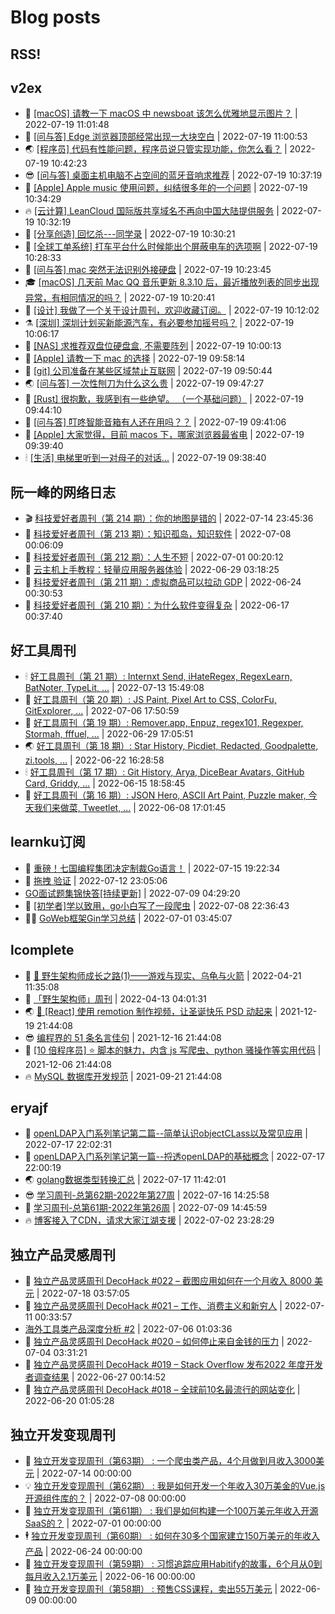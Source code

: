 # Blog posts
## RSS!



## v2ex

<!-- v2ex:START  -->
- 🫶 [[macOS] 请教一下 macOS 中 newsboat 该怎么优雅地显示图片？](https://www.v2ex.com/t/867346#reply0) | 2022-07-19 11:01:48 
- 🧰 [[问与答] Edge 浏览器顶部经常出现一大块空白](https://www.v2ex.com/t/867345#reply0) | 2022-07-19 11:00:53 
- 🌏 [[程序员] 代码有性能问题，程序员说只管实现功能，你怎么看？](https://www.v2ex.com/t/867344#reply7) | 2022-07-19 10:42:23 
- 😎 [[问与答] 桌面主机电脑不占空间的蓝牙音响求推荐](https://www.v2ex.com/t/867343#reply1) | 2022-07-19 10:37:19 
- 💂 [[Apple] Apple music 使用问题，纠结很多年的一个问题](https://www.v2ex.com/t/867342#reply2) | 2022-07-19 10:34:29 
- 🔥 [[云计算] LeanCloud 国际版共享域名不再向中国大陆提供服务](https://www.v2ex.com/t/867341#reply0) | 2022-07-19 10:32:19 
- 🦅 [[分享创造] 回忆杀---同学录](https://www.v2ex.com/t/867340#reply3) | 2022-07-19 10:30:21 
- 🙉 [[全球工单系统] 打车平台什么时候能出个屏蔽电车的选项啊](https://www.v2ex.com/t/867339#reply11) | 2022-07-19 10:28:33 
- 💫 [[问与答] mac 突然无法识别外接硬盘](https://www.v2ex.com/t/867336#reply0) | 2022-07-19 10:23:45 
- 🎓 [[macOS] 几天前 Mac QQ 音乐更新 8.3.10 后，最近播放列表的同步出现异常，有相同情况的吗？](https://www.v2ex.com/t/867335#reply0) | 2022-07-19 10:20:41 
- 🗽 [[设计] 我做了一个关于设计周刊，欢迎收藏订阅。](https://www.v2ex.com/t/867334#reply0) | 2022-07-19 10:12:02 
- ⚗️ [[深圳] 深圳计划买新能源汽车，有必要参加摇号吗？](https://www.v2ex.com/t/867333#reply5) | 2022-07-19 10:06:17 
- 🦍 [[NAS] 求推荐双盘位硬盘盒, 不需要阵列](https://www.v2ex.com/t/867332#reply0) | 2022-07-19 10:00:13 
- 🤩 [[Apple] 请教一下 mac 的选择](https://www.v2ex.com/t/867331#reply2) | 2022-07-19 09:58:14 
- 🙉 [[git] 公司准备在某些区域禁止互联网](https://www.v2ex.com/t/867330#reply3) | 2022-07-19 09:50:44 
- 🌏 [[问与答] 一次性刨刀为什么这么贵](https://www.v2ex.com/t/867329#reply5) | 2022-07-19 09:47:27 
- 🐘 [[Rust] 很抱歉，我感到有一些绝望。 （一个基础问题）](https://www.v2ex.com/t/867328#reply2) | 2022-07-19 09:44:10 
- 🧰 [[问与答] 叮咚智能音箱有人还在用吗？？](https://www.v2ex.com/t/867326#reply2) | 2022-07-19 09:41:06 
- 💃 [[Apple] 大家觉得，目前 macos 下，哪家浏览器最省电](https://www.v2ex.com/t/867325#reply12) | 2022-07-19 09:39:40 
- 🕯 [[生活] 电梯里听到一对母子的对话...](https://www.v2ex.com/t/867324#reply16) | 2022-07-19 09:38:40 <!-- v2ex:END -->

## 阮一峰的网络日志

<!-- ruanyf:START -->
- 🎬 [科技爱好者周刊（第 214 期）：你的地图是错的](http://www.ruanyifeng.com/blog/2022/07/weekly-issue-214.html) | 2022-07-14 23:45:36 
- 💄 [科技爱好者周刊（第 213 期）：知识孤岛，知识软件](http://www.ruanyifeng.com/blog/2022/07/weekly-issue-213.html) | 2022-07-08 00:06:09 
- 🐎 [科技爱好者周刊（第 212 期）：人生不短](http://www.ruanyifeng.com/blog/2022/07/weekly-issue-212.html) | 2022-07-01 00:20:12 
- 🤔 [云主机上手教程：轻量应用服务器体验](http://www.ruanyifeng.com/blog/2022/06/cloud-server-getting-started-tutorial.html) | 2022-06-29 03:18:25 
- 🧠 [科技爱好者周刊（第 211 期）：虚拟商品可以拉动 GDP](http://www.ruanyifeng.com/blog/2022/06/weekly-issue-211.html) | 2022-06-24 00:30:53 
- 🎃 [科技爱好者周刊（第 210 期）：为什么软件变得复杂](http://www.ruanyifeng.com/blog/2022/06/weekly-issue-210.html) | 2022-06-17 00:37:40 <!-- ruanyf:END -->

## 好工具周刊

<!-- bestxtools:START -->
- 🕯 [好工具周刊（第 21 期）: Internxt Send, iHateRegex, RegexLearn, BatNoter, TypeLit, ...](https://discuss-cn.bestxtools.com/d/58/1) | 2022-07-13 15:49:08 
- 🦩 [好工具周刊（第 20 期）: JS Paint, Pixel Art to CSS, ColorFu, GitExplorer, ...](https://discuss-cn.bestxtools.com/d/57/1) | 2022-07-06 17:50:59 
- 🦄 [好工具周刊（第 19 期）: Remover.app, Enpuz, regex101, Regexper, Stormah, fffuel, ...](https://discuss-cn.bestxtools.com/d/56/1) | 2022-06-29 17:05:51 
- 🌏 [好工具周刊（第 18 期）: Star History, Picdiet, Redacted, Goodpalette, zi.tools, ...](https://discuss-cn.bestxtools.com/d/47/1) | 2022-06-22 16:28:58 
- 🕯 [好工具周刊（第 17 期）: Git History, Arya, DiceBear Avatars, GitHub Card, Griddy, ...](https://discuss-cn.bestxtools.com/d/43/1) | 2022-06-15 18:58:45 
- 📝 [好工具周刊（第 16 期）: JSON Hero, ASCII Art Paint, Puzzle maker, 今天我们来做菜, Tweetlet, ...](https://discuss-cn.bestxtools.com/d/42/1) | 2022-06-08 17:01:45 <!-- bestxtools:END -->


## learnku订阅

<!-- learnku:START -->
- 🦅 [重磅！七国编程集团决定制裁Go语言！](https://learnku.com/articles/69766) | 2022-07-15 19:22:34 
- 🦅 [拖拽 验证](https://learnku.com/articles/69652) | 2022-07-12 23:05:06 
-  [GO面试题集锦快答[持续更新]](https://learnku.com/articles/69250) | 2022-07-09 04:29:20 
- 🌈 [[初学者]学以致用，go小白写了一段爬虫](https://learnku.com/go/t/69522) | 2022-07-08 22:36:43 
- 🧑‍🏫 [GoWeb框架Gin学习总结](https://learnku.com/articles/69259) | 2022-07-01 03:45:07 <!-- learnku:END -->



## lcomplete

<!-- lcomplete:START -->
- 🫶 [🐒 野生架构师成长之路&lpar;1&rpar;——游戏与现实、乌龟与火箭](http://codelc.com/post/growup/s01/) | 2022-04-21 11:35:08 
- 🧰 [「野生架构师」周刊](http://codelc.com/post/essay/%E9%87%8E%E7%94%9F%E6%9E%B6%E6%9E%84%E5%B8%88%E5%91%A8%E5%88%8A%E4%BB%8B%E7%BB%8D/) | 2022-04-13 04:01:31 
- 🌏 [🎄 [React] 使用 remotion 制作视频，让圣诞快乐 PSD 动起来](http://codelc.com/post/dev/js/remotion/) | 2021-12-19 21:44:08 
- 😎 [编程界的 51 条名言佳句](http://codelc.com/post/dev/thinking/quotes/) | 2021-12-16 21:44:08 
- 💂 [[10 倍程序员] ⭐ 脚本的魅力，内含 js 写爬虫、python 骚操作等实用代码](http://codelc.com/post/dev/10x/script/) | 2021-12-06 21:44:08 
- 🔥 [MySQL 数据库开发规范](http://codelc.com/post/dev/db/mysql_standard/) | 2021-09-21 21:44:08 <!-- lcomplete:END -->

## eryajf

<!-- eryajf:START -->
- 🫶 [openLDAP入门系列笔记第二篇--简单认识objectCLass以及常见应用](https://wiki.eryajf.net/pages/ea10fa/) | 2022-07-17 22:02:31 
- 🧰 [openLDAP入门系列笔记第一篇--捋透openLDAP的基础概念](https://wiki.eryajf.net/pages/aa0651/) | 2022-07-17 22:00:19 
- 🌏 [golang数据类型转换汇总](https://wiki.eryajf.net/pages/33a476/) | 2022-07-17 11:42:01 
- 😎 [学习周刊-总第62期-2022年第27周](https://wiki.eryajf.net/pages/4a06ab/) | 2022-07-16 14:25:58 
- 💂 [学习周刊-总第61期-2022年第26周](https://wiki.eryajf.net/pages/703307/) | 2022-07-09 14:45:59 
- 🔥 [博客接入了CDN，请求大家江湖支援](https://wiki.eryajf.net/pages/5f559d/) | 2022-07-02 23:28:29 <!-- eryajf:END -->



## 独立产品灵感周刊

<!-- DecoHack:START -->
- 🦣 [独立产品灵感周刊 DecoHack #022 – 截图应用如何在一个月收入 8000 美元](https://www.decohack.com/Post/774) | 2022-07-18 03:57:05 
- 🤡 [独立产品灵感周刊 DecoHack #021 – 工作、消费主义和新穷人](https://www.decohack.com/Post/753) | 2022-07-11 00:33:57 
-  [海外工具类产品深度分析 #2](https://www.decohack.com/Post/746) | 2022-07-06 01:03:36 
- 🐲 [独立产品灵感周刊 DecoHack #020 – 如何停止来自金钱的压力](https://www.decohack.com/Post/728) | 2022-07-04 03:31:21 
- 🦅 [独立产品灵感周刊 DecoHack #019 – Stack Overflow 发布2022 年度开发者调查结果](https://www.decohack.com/Post/699) | 2022-06-27 00:14:52 
- 🧰 [独立产品灵感周刊 DecoHack #018 – 全球前10名最流行的网站变化](https://www.decohack.com/Post/680) | 2022-06-20 01:05:28 <!-- DecoHack:END -->

## 独立开发变现周刊

<!-- easyindie:START -->
- 💂 [独立开发变现周刊（第63期） : 一个爬虫类产品，4个月做到月收入3000美元](https://www.ezindie.com/weekly/issue-63) | 2022-07-14 00:00:00 
- 💡 [独立开发变现周刊（第62期） : 我是如何开发一个年收入30万美金的Vue.js开源组件库的？](https://www.ezindie.com/weekly/issue-62) | 2022-07-08 00:00:00 
- 🌋 [独立开发变现周刊（第61期） : 我们是如何构建一个100万美元年收入开源SaaS的？](https://www.ezindie.com/weekly/issue-61) | 2022-07-01 00:00:00 
- 🕴 [独立开发变现周刊（第60期） : 如何在30多个国家建立150万美元的年收入产品](https://www.ezindie.com/weekly/issue-60) | 2022-06-24 00:00:00 
- 🎊 [独立开发变现周刊（第59期） : 习惯追踪应用Habitify的故事，6个月从0到每月收入2.1万美元](https://www.ezindie.com/weekly/issue-59) | 2022-06-16 00:00:00 
- 🤔 [独立开发变现周刊（第58期） : 预售CSS课程，卖出55万美元](https://www.ezindie.com/weekly/issue-58) | 2022-06-09 00:00:00 <!-- easyindie:END -->




